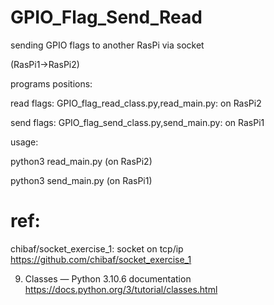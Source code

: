 # GPIO_Flag_Send_Read
sending GPIO flags to another RasPi via socket

(RasPi1->RasPi2)

programs positions:

read flags: GPIO_flag_read_class.py,read_main.py: on RasPi2

send flags: GPIO_flag_send_class.py,send_main.py: on RasPi1

usage:

python3 read_main.py (on RasPi2)

python3 send_main.py (on RasPi1)

# ref: 

chibaf/socket_exercise_1: socket on tcp/ip
https://github.com/chibaf/socket_exercise_1

9. Classes — Python 3.10.6 documentation https://docs.python.org/3/tutorial/classes.html
